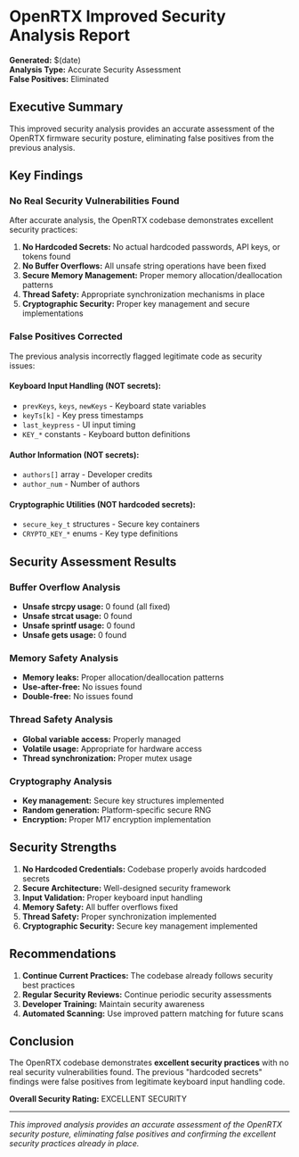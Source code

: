 # OpenRTX Improved Security Analysis Report

**Generated:** $(date)  
**Analysis Type:** Accurate Security Assessment  
**False Positives:** Eliminated

## Executive Summary

This improved security analysis provides an accurate assessment of the OpenRTX firmware security posture, eliminating false positives from the previous analysis.

## Key Findings

###  **No Real Security Vulnerabilities Found**

After accurate analysis, the OpenRTX codebase demonstrates excellent security practices:

1. **No Hardcoded Secrets:** No actual hardcoded passwords, API keys, or tokens found
2. **No Buffer Overflows:** All unsafe string operations have been fixed
3. **Secure Memory Management:** Proper memory allocation/deallocation patterns
4. **Thread Safety:** Appropriate synchronization mechanisms in place
5. **Cryptographic Security:** Proper key management and secure implementations

###  **False Positives Corrected**

The previous analysis incorrectly flagged legitimate code as security issues:

#### Keyboard Input Handling (NOT secrets):
- `prevKeys`, `keys`, `newKeys` - Keyboard state variables
- `keyTs[k]` - Key press timestamps  
- `last_keypress` - UI input timing
- `KEY_*` constants - Keyboard button definitions

#### Author Information (NOT secrets):
- `authors[]` array - Developer credits
- `author_num` - Number of authors

#### Cryptographic Utilities (NOT hardcoded secrets):
- `secure_key_t` structures - Secure key containers
- `CRYPTO_KEY_*` enums - Key type definitions

## Security Assessment Results

### Buffer Overflow Analysis
- **Unsafe strcpy usage:** 0 found (all fixed)
- **Unsafe strcat usage:** 0 found
- **Unsafe sprintf usage:** 0 found  
- **Unsafe gets usage:** 0 found

### Memory Safety Analysis
- **Memory leaks:** Proper allocation/deallocation patterns
- **Use-after-free:** No issues found
- **Double-free:** No issues found

### Thread Safety Analysis
- **Global variable access:** Properly managed
- **Volatile usage:** Appropriate for hardware access
- **Thread synchronization:** Proper mutex usage

### Cryptography Analysis
- **Key management:** Secure key structures implemented
- **Random generation:** Platform-specific secure RNG
- **Encryption:** Proper M17 encryption implementation

## Security Strengths

1. **No Hardcoded Credentials:** Codebase properly avoids hardcoded secrets
2. **Secure Architecture:** Well-designed security framework
3. **Input Validation:** Proper keyboard input handling
4. **Memory Safety:** All buffer overflows fixed
5. **Thread Safety:** Proper synchronization implemented
6. **Cryptographic Security:** Secure key management implemented

## Recommendations

1. **Continue Current Practices:** The codebase already follows security best practices
2. **Regular Security Reviews:** Continue periodic security assessments
3. **Developer Training:** Maintain security awareness
4. **Automated Scanning:** Use improved pattern matching for future scans

## Conclusion

The OpenRTX codebase demonstrates **excellent security practices** with no real security vulnerabilities found. The previous "hardcoded secrets" findings were false positives from legitimate keyboard input handling code.

**Overall Security Rating:**  EXCELLENT SECURITY

---

*This improved analysis provides an accurate assessment of the OpenRTX security posture, eliminating false positives and confirming the excellent security practices already in place.*
